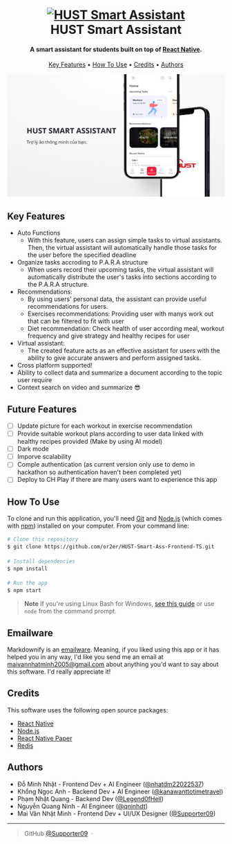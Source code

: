 
<h1 align="center">
  <br>
  <a href="#"><img src="https://lh3.googleusercontent.com/pw/ADCreHd-GG-of9UA_U4UKxxUqpunRMq22PvedQnBbTZSj9a3Y5yFGC-S4jBdukJdiD2dV10Bs6oEop7fpncL2Zn8FQS2c6c6yNN5HSiKNt9j5S8bXKxz-O8Drqrx8QGdxTP70GB1Nc47p_Mvye0LPTaNxL0KhyY0yLzjD_bgM_EQf82XZgF4rYN4ZDB74IIXFaNFW8DEdwXz_AvHVlz9m2sZh-C1Zu0KXZV0dP8smvVGGihtFOOYSDpAH5_0kG0fHfOt-VWWI_j0leJokv4U9mHlauxw9jWhFhC_d8r8wzle9oOrIuTnWVhMq05AHQJUTCHYhOC2MuUx_Bmnvjop0vj8gJ-mbFITjUizgVf-Zz2Q3qG_YK-g9XIXVV-0r73gT53vl-1vbqsn2fFMQay63bdCK0BFUq5vXhk2RTyXj2upTBY5PywoDyiE1KH1r0AZZWlOcIvuLKF3xDd-tZZikeT7fwDn3O8kuf1TCae7HMGEDTNoXTchNAuKPDJe80o0FTKXGZiHR9vZvrYz18C4ZuvTPM4JgZ4fHctW-eEZvM1dneESoxxoFq6zwicyGUB5mONocYX1lrEm7mh2LbUwUdS5psmlVgCpW2eKLCPs846_NIXEt8TghY1LoetzyvpEHjBA74Xo4lA5ZK5WhVtKrjXgLjN1i2V2ClJO_BrYkGq6WresBOm4ISxgy4OmApfxHgJU8yaWukv71wy7qg_F7BG3XugqHJQGFgJUEuJ40ZVH5da9m6DfuSbhPkL2sMAe9CMQbCsqKnghpw70rlLlhtwp18FCkageXThuTmpjEGFvLW0p1xac8SAo3qGbzRBGiq6TgPT2OHSyvMNbu3c7rpmaRw3kdWkVf4qk4ca8StYjZO76oAPg5yoQOQ75PGHk9P2lXVoLYRq8RxsFf7xlN_9y9fnJBWCIYpvS7huGPjPH=w400-h400-s-no-gm?authuser=1" alt="HUST Smart Assistant" width="200"></a>
	
  <br>
  HUST Smart Assistant
  <br>
</h1>

<h4 align="center">A smart assistant for students built on top of <a href="https://reactnative.dev/" target="_blank">React Native</a>.</h4>

<p align="center">
  <a href="#key-features">Key Features</a> •
  <a href="#how-to-use">How To Use</a> •
<!--   <a href="#download">Download</a> • -->
  <a href="#credits">Credits</a> •
<!--   <a href="#related">Related</a> • -->
  <a href="#authors">Authors</a>
</p>

![screenshot](./assets/images/demo.png)

## Key Features

* Auto Functions
  - With this feature, users can assign simple tasks to virtual assistants. Then, the virtual assistant will automatically handle those tasks for the user before the specified deadline
* Organize tasks accroding to P.A.R.A structure
  - When users record their upcoming tasks, the virtual assistant will automatically distribute the user's tasks into sections according to the P.A.R.A structure.
* Recommendations:
  - By using users' personal data, the assistant can provide useful recommendations for users.
  - Exercises recommendations: Providing user with manys work out that can be filtered to fit with user
  - Diet recommendation: Check health of user according meal, workout frequency and give strategy and healthy recipes for user  
* Virtual assistant: 
  - The created feature acts as an effective assistant for users with the ability to give accurate answers and perform assigned tasks.
* Cross platform supported!
* Ability to collect data and summarize a document according to the topic user require
* Context search on video and summarize 😎

## Future Features
- [ ] Update picture for each workout in exercise recommendation
- [ ] Provide suitable workout plans according to user data linked with healthy recipes provided (Make by using AI model)
- [ ] Dark mode 
- [ ] Imporve scalability
- [ ] Comple authentication (as current version only use to demo in hackathon so authentication haven't been completed yet)
- [ ] Deploy to CH Play if there are many users want to experience this app 

## How To Use

To clone and run this application, you'll need [Git](https://git-scm.com) and [Node.js](https://nodejs.org/en/download/) (which comes with [npm](http://npmjs.com)) installed on your computer. From your command line:

```bash
# Clone this repository
$ git clone https://github.com/or2er/HUST-Smart-Ass-Frontend-TS.git

# Install dependencies
$ npm install

# Run the app
$ npm start
```

> **Note**
> If you're using Linux Bash for Windows, [see this guide](https://www.howtogeek.com/261575/how-to-run-graphical-linux-desktop-applications-from-windows-10s-bash-shell/) or use `node` from the command prompt.


## Emailware

Markdownify is an [emailware](https://en.wiktionary.org/wiki/emailware). Meaning, if you liked using this app or it has helped you in any way, I'd like you send me an email at <maivannhatminh2005@gmail.com> about anything you'd want to say about this software. I'd really appreciate it!

## Credits

This software uses the following open source packages:

- [React Native](https://reactnative.dev/)
- [Node.js](https://nodejs.org/)
- [React Native Paper](https://reactnativepaper.com/)
- [Redis](https://github.com/redis/redis)

<!-- ## Support

<a href="https://www.buymeacoffee.com/5Zn8Xh3l9" target="_blank"><img src="https://www.buymeacoffee.com/assets/img/custom_images/purple_img.png" alt="Buy Me A Coffee" style="height: 41px !important;width: 174px !important;box-shadow: 0px 3px 2px 0px rgba(190, 190, 190, 0.5) !important;-webkit-box-shadow: 0px 3px 2px 0px rgba(190, 190, 190, 0.5) !important;" ></a>

<p>Or</p> 

<a href="https://www.patreon.com/amitmerchant">
	<img src="https://c5.patreon.com/external/logo/become_a_patron_button@2x.png" width="160">
</a> -->
<!-- 
## You may also like...

- [Pomolectron](https://github.com/amitmerchant1990/pomolectron) - A pomodoro app
- [Correo](https://github.com/amitmerchant1990/correo) - A menubar/taskbar Gmail App for Windows and macOS -->

## Authors

- Đỗ Minh Nhật - Frontend Dev + AI Engineer ([@nhatdm22022537](https://github.com/nhatdm22022537))
- Khổng Ngọc Anh - Backend Dev + AI Engineer ([@kanawanttotimetravel](https://github.com/kanawanttotimetravel))
- Phạm Nhật Quang - Backend Dev ([@Legend0fHell](https://github.com/Legend0fHell))
- Nguyễn Quang Ninh - AI Engineer ([@qninhdt](https://github.com/qninhdt))
- Mai Văn Nhật Minh - Frontend Dev + UI/UX Designer ([@Supporter09](https://github.com/Supporter09))

---


> GitHub [@Supporter09](https://github.com/Supporter09) &nbsp;&middot;&nbsp;
<!-- > Twitter [@amit_merchant](https://twitter.com/amit_merchant) -->


